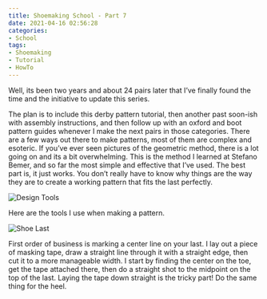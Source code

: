 ```yaml
---
title: Shoemaking School - Part 7
date: 2021-04-16 02:56:28
categories:
- School
tags:
- Shoemaking
- Tutorial
- HowTo
---
```


Well, its been two years and about 24 pairs later that I’ve finally found the time and the initiative to update this series.

<!-- more -->

The plan is to include this derby pattern tutorial, then another past soon-ish with assembly instructions, and then follow up with an oxford and boot pattern guides whenever I make the next pairs in those categories. There are a few ways out there to make patterns, most of them are complex and esoteric. If you’ve ever seen pictures of the geometric method, there is a lot going on and its a bit overwhelming. This is the method I learned at Stefano Bemer, and so far the most simple and effective that I’ve used. The best part is, it just works. You don’t really have to know why things are the way they are to create a working pattern that fits the last perfectly.

![Design Tools](design-tools.jpg)

Here are the tools I use when making a pattern.

![Shoe Last](last.jpg)

First order of business is marking a center line on your last. I lay out a piece of masking tape, draw a straight line through it with a straight edge, then cut it to a more manageable width. I start by finding the center on the toe, get the tape attached there, then do a straight shot to the midpoint on the top of the last. Laying the tape down straight is the tricky part! Do the same thing for the heel.